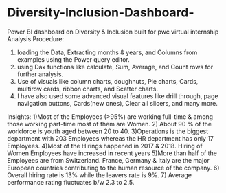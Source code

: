 # Diversity-Inclusion-Dashboard-
Power BI dashboard on  Diversity &amp; Inclusion built for pwc virtual internship
Analysis Procedure:
1) loading the Data, Extracting months & years, and Columns from examples using the Power query editor.
2) using Dax functions like calculate, Sum, Average, and Count rows for further analysis.
3) Use of visuals like column charts, doughnuts, Pie charts, Cards, multirow cards, ribbon charts, and Scatter charts.
4) I have also used some advanced visual features like drill through, page navigation buttons, Cards(new ones), Clear all slicers, and many more.

Insights:
1)Most of the Employees (>95%) are working full-time & among those
working part-time most of them are Women.
2) About 90 % of the workforce is youth aged between 20 to 40.
3)Operations is the biggest department with 203 Employees whereas
the HR department has only 17 Employees.
4)Most of the Hirings happened in 2017 & 2018. Hiring of Women
Employees have increased in recent years
5)More than half of the Employees are from Switzerland. France, Germany & Italy are the major European countries contributing to the human resource of the company.
6) Overall hiring rate is 13% while the leavers rate is 9%.
7) Average performance rating fluctuates b/w 2.3 to 2.5.
